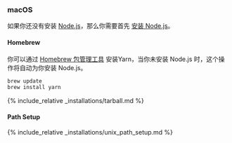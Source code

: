 ### macOS

如果你还没有安装 [Node.js](https://nodejs.org/)，那么你需要首先 [安装 Node.js](https://nodejs.org/)。

#### Homebrew

你可以通过 [Homebrew 包管理工具](http://brew.sh/) 安装Yarn，当你未安装 Node.js 时，这个操作将自动为你安装 Node.js。

```sh
brew update
brew install yarn
```

{% include_relative _installations/tarball.md %}

#### Path Setup

{% include_relative _installations/unix_path_setup.md %}
